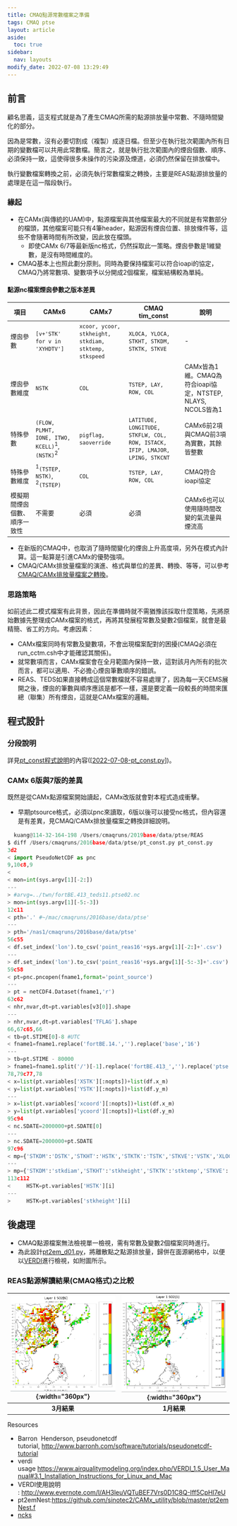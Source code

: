 ```yaml
---
title: CMAQ點源常數檔案之準備
tags: CMAQ ptse
layout: article
aside:
  toc: true
sidebar:
  nav: layouts
modify_date: 2022-07-08 13:29:49
---
```


## 前言

顧名思義，這支程式就是為了產生CMAQ所需的點源排放量中常數、不隨時間變化的部分。

因為是常數，沒有必要切割成（複製）成逐日檔。但至少在執行批次範圍內所有日期的變數檔可以共用此常數檔。簡言之，就是執行批次範圍內的煙囪個數、順序、必須保持一致，這使得很多未操作的污染源及煙道，必須仍然保留在排放檔中。

執行變數檔案轉換之前，必須先執行常數檔案之轉換，主要是REAS點源排放量的處理是在這一階段執行。

### 緣起

- 在CAMx(與傳統的UAM)中，點源檔案與其他檔案最大的不同就是有常數部分的檔頭，其他檔案可能只有4筆header，點源因有煙囪位置、排放條件等，這些不會隨著時間有所改變，因此放在檔頭。
  - 即使CAMx 6/7等最新版nc格式，仍然採取此一策略。煙囪參數是1維變數，是沒有時間維度的。
- CMAQ基本上也照此劃分原則。同時為要保持檔案可以符合ioapi的協定，CMAQ乃將常數項、變數項予以分開成2個檔案，檔案結構較為單純。

#### 點源nc檔案煙囪參數之版本差異

項目|CAMx6|CAMx7|CMAQ tim_const|說明
-|-|-|-|-
煙囪參數|`[v+'STK' for v in 'XYHDTV']`|`xcoor, ycoor, stkheight, stkdiam, stktemp, stkspeed`|`XLOCA, YLOCA, STKHT, STKDM, STKTK, STKVE`|-
煙囪參數維度|`NSTK`|`COL`|`TSTEP, LAY, ROW, COL`|CAMx皆為1維。CMAQ為符合ioapi協定，NTSTEP, NLAYS, NCOLS皆為1
特殊參數|`(FLOW, PLMHT, IONE, ITWO, KCELL)`<sup>1</sup>, `(NSTK)`<sup>2</sup>|`pigflag, saoverride`|`LATITUDE, LONGITUDE, STKFLW, COL, ROW, ISTACK, IFIP, LMAJOR, LPING, STKCNT`|CAMx6前2項與CMAQ前3項為實數，其餘皆整數
特殊參數維度|<sup>1</sup>`(TSTEP, NSTK)`, <sup>2</sup>`(TSTEP)`|`COL`|`TSTEP, LAY, ROW, COL`|CMAQ符合ioapi協定
模擬期間煙囪個數、順序一致性|不需要|必須|必須|CAMx6也可以使用隨時間改變的氣流量與煙流高

- 在新版的CMAQ中，也取消了隨時間變化的煙囪上升高度項，另外在模式內計算。這一點算是引進CAMx的優勢強項。
- CMAQ/CAMx排放量檔案的演進、格式與單位的差異、轉換、等等，可以參考[CMAQ/CAMx排放量檔案之轉換](https://sinotec2.github.io/FAQ/2022/07/04/emis.html)。

### 思路策略

如前述此二模式檔案有此背景，因此在準備時就不需猶豫該採取什麼策略，先將原始數據先整理成CAMx檔案的格式，再將其發展程常數及變數2個檔案，就會是最精簡、省工的方向。考慮因素：
- CAMx檔案同時有常數及變數項，不會出現檔案配對的困擾(CMAQ必須在run_cctm.csh中才能確認其關係)。
- 就常數項而言，CAMx檔案會在全月範圍內保持一致，這對該月內所有的批次而言，都可以適用、不必擔心煙囪筆數順序的錯誤。
- REAS、TEDS如果直接轉成這個常數檔就不容易處理了，因為每一天CEMS展開之後，煙囪的筆數與順序應該是都不一樣，還是要定義一段較長的時間來匯總（聯集）所有煙囪，這就是CAMx檔案的邏輯。

## 程式設計

### 分段說明

詳見[pt_const程式說明](https://sinotec2.github.io/FAQ/2022/07/08/pt_const.py.html)的內容([[2022-07-08-pt_const.py]])。

### CAMx 6版與7版的差異

既然是從CAMx點源檔案開始讀起，CAMx改版就會對本程式造成衝擊。
- 早期ptsource格式，必須以pnc來讀取，6版以後可以接受nc格式，但內容還是有差異，見CMAQ/CAMx排放量檔案之轉換詳細說明。

```python
  kuang@114-32-164-198 /Users/cmaqruns/2019base/data/ptse/REAS
$ diff /Users/cmaqruns/2016base/data/ptse/pt_const.py pt_const.py
3d2
< import PseudoNetCDF as pnc
9,10c8,9
<
< mon=int(sys.argv[1][-2:])
---
> #arvg=../twn/fortBE.413_teds11.ptse02.nc
> mon=int(sys.argv[1][-5:-3])
12c11
< pth='.' #~/mac/cmaqruns/2016base/data/ptse'
---
> pth='/nas1/cmaqruns/2016base/data/ptse'
56c55
< df.set_index('lon').to_csv('point_reas16'+sys.argv[1][-2:]+'.csv')
---
> df.set_index('lon').to_csv('point_reas16'+sys.argv[1][-5:-3]+'.csv')
59c58
< pt=pnc.pncopen(fname1,format='point_source')
---
> pt = netCDF4.Dataset(fname1,'r')
63c62
< nhr,nvar,dt=pt.variables[v3[0]].shape
---
> nhr,nvar,dt=pt.variables['TFLAG'].shape
66,67c65,66
< tb=pt.STIME[0]-8 #UTC
< fname1=fname1.replace('fortBE.14.','').replace('base','16')
---
> tb=pt.STIME - 80000
> fname1=fname1.split('/')[-1].replace('fortBE.413_','').replace('ptse','19').replace('.nc','')
78,79c77,78
< x=list(pt.variables['XSTK'][:nopts])+list(df.x_m)
< y=list(pt.variables['YSTK'][:nopts])+list(df.y_m)
---
> x=list(pt.variables['xcoord'][:nopts])+list(df.x_m)
> y=list(pt.variables['ycoord'][:nopts])+list(df.y_m)
95c94
< nc.SDATE=2000000+pt.SDATE[0]
---
> nc.SDATE=2000000+pt.SDATE
97c96
< mp={'STKDM':'DSTK','STKHT':'HSTK','STKTK':'TSTK','STKVE':'VSTK','XLOCA':'XSTK', 'YLOCA':'YSTK',}
---
> mp={'STKDM':'stkdiam','STKHT':'stkheight','STKTK':'stktemp','STKVE':'stkspeed','XLOCA':'xcoord', 'YLOCA':'ycoord',}
113c112
<     HSTK=pt.variables['HSTK'][i]
---
>     HSTK=pt.variables['stkheight'][i]

```
## 後處理
- CMAQ點源檔案無法檢視單一檢視，需有常數及變數2個檔案同時進行。
- 為此設計[pt2em_d01.py](https://github.com/sinotec2/Focus-on-Air-Quality/blob/main/GridModels/PTSE/pt2em_d01.py)，將離散點之點源排放量，歸併在面源網格中，以便以[VERDI][VERDI]進行檢視，如附圖所示。

### REAS點源解讀結果(CMAQ格式)之比較

| ![REASptD1.png](https://github.com/sinotec2/Focus-on-Air-Quality/raw/main/assets/images/REASptD1.png){:width="360px"} |![Pt2em_d1.pySO2.png](https://github.com/sinotec2/Focus-on-Air-Quality/raw/main/assets/images/Pt2em_d1.pySO2.png){:width="360px"} |
|:--:|:--:|
| <b>3月結果</b>| <b>1月結果</b>|

Resources
- Barron  Henderson, pseudonetcdf tutorial, http://www.barronh.com/software/tutorials/pseudonetcdf-tutorial
- verdi usage https://www.airqualitymodeling.org/index.php/VERDI_1.5_User_Manual#3.1_Installation_Instructions_for_Linux_and_Mac
- VERDI使用說明 : http://www.evernote.com/l/AH3leuVQTuBEF7Vrs0D1C8Q-Iff5CpHl7eU
- pt2emNest:https://github.com/sinotec2/CAMx_utility/blob/master/pt2emNest.f
- [ncks](https://boostnote.io/shared/7566f2e7-f9aa-4a00-ba74-616ea8f72d25)


[VERDI]: https://www.airqualitymodeling.org/index.php/VERDI_1.5_User_Manual "Visualization Environment for Rich Data Interpretation"
[//begin]: # "Autogenerated link references for markdown compatibility"
[2022-07-08-pt_const.py]: 2022-07-08-pt_const.py.md "pt_const程式說明"
[//end]: # "Autogenerated link references"